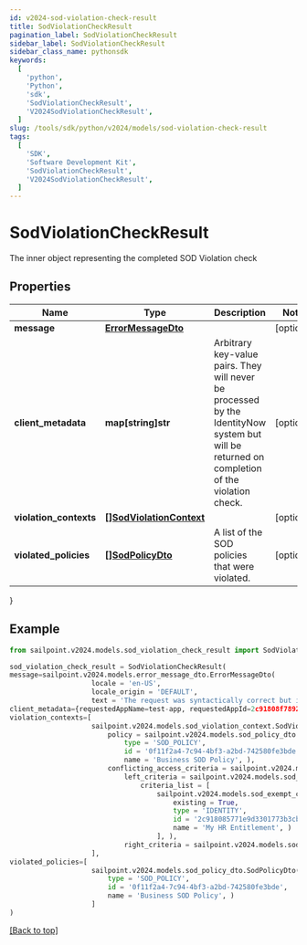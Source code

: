 ```yaml
---
id: v2024-sod-violation-check-result
title: SodViolationCheckResult
pagination_label: SodViolationCheckResult
sidebar_label: SodViolationCheckResult
sidebar_class_name: pythonsdk
keywords:
  [
    'python',
    'Python',
    'sdk',
    'SodViolationCheckResult',
    'V2024SodViolationCheckResult',
  ]
slug: /tools/sdk/python/v2024/models/sod-violation-check-result
tags:
  [
    'SDK',
    'Software Development Kit',
    'SodViolationCheckResult',
    'V2024SodViolationCheckResult',
  ]
---
```


# SodViolationCheckResult

The inner object representing the completed SOD Violation check

## Properties

| Name | Type | Description | Notes |
| --- | --- | --- | --- |
| **message** | [**ErrorMessageDto**](error-message-dto) |  | [optional] |
| **client_metadata** | **map[string]str** | Arbitrary key-value pairs. They will never be processed by the IdentityNow system but will be returned on completion of the violation check. | [optional] |
| **violation_contexts** | [**[]SodViolationContext**](sod-violation-context) |  | [optional] |
| **violated_policies** | [**[]SodPolicyDto**](sod-policy-dto) | A list of the SOD policies that were violated. | [optional] |

}

## Example

```python
from sailpoint.v2024.models.sod_violation_check_result import SodViolationCheckResult

sod_violation_check_result = SodViolationCheckResult(
message=sailpoint.v2024.models.error_message_dto.ErrorMessageDto(
                    locale = 'en-US',
                    locale_origin = 'DEFAULT',
                    text = 'The request was syntactically correct but its content is semantically invalid.', ),
client_metadata={requestedAppName=test-app, requestedAppId=2c91808f7892918f0178b78da4a305a1},
violation_contexts=[
                    sailpoint.v2024.models.sod_violation_context.SodViolationContext(
                        policy = sailpoint.v2024.models.sod_policy_dto.SodPolicyDto(
                            type = 'SOD_POLICY',
                            id = '0f11f2a4-7c94-4bf3-a2bd-742580fe3bde',
                            name = 'Business SOD Policy', ),
                        conflicting_access_criteria = sailpoint.v2024.models.sod_violation_context_conflicting_access_criteria.SodViolationContext_conflictingAccessCriteria(
                            left_criteria = sailpoint.v2024.models.sod_violation_context_conflicting_access_criteria_left_criteria.SodViolationContext_conflictingAccessCriteria_leftCriteria(
                                criteria_list = [
                                    sailpoint.v2024.models.sod_exempt_criteria.SodExemptCriteria(
                                        existing = True,
                                        type = 'IDENTITY',
                                        id = '2c918085771e9d3301773b3cb66f6398',
                                        name = 'My HR Entitlement', )
                                    ], ),
                            right_criteria = sailpoint.v2024.models.sod_violation_context_conflicting_access_criteria_left_criteria.SodViolationContext_conflictingAccessCriteria_leftCriteria(), ), )
                    ],
violated_policies=[
                    sailpoint.v2024.models.sod_policy_dto.SodPolicyDto(
                        type = 'SOD_POLICY',
                        id = '0f11f2a4-7c94-4bf3-a2bd-742580fe3bde',
                        name = 'Business SOD Policy', )
                    ]
)

```

[[Back to top]](#)
